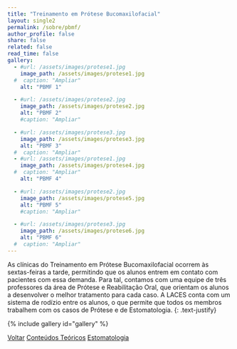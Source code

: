 ```yaml
---
title: "Treinamento em Prótese Bucomaxilofacial"
layout: single2
permalink: /sobre/pbmf/
author_profile: false
share: false
related: false
read_time: false
gallery:
  - #url: /assets/images/protese1.jpg
    image_path: /assets/images/protese1.jpg
  #  caption: "Ampliar"
    alt: "PBMF 1"

  - #url: /assets/images/protese2.jpg
    image_path: /assets/images/protese2.jpg
    alt: "PBMF 2"
    #caption: "Ampliar"

  - #url: /assets/images/protese3.jpg
    image_path: /assets/images/protese3.jpg
    alt: "PBMF 3"
  #  caption: "Ampliar"
  - #url: /assets/images/protese1.jpg
    image_path: /assets/images/protese4.jpg
  #  caption: "Ampliar"
    alt: "PBMF 4"

  - #url: /assets/images/protese2.jpg
    image_path: /assets/images/protese5.jpg
    alt: "PBMF 5"
    #caption: "Ampliar"

  - #url: /assets/images/protese3.jpg
    image_path: /assets/images/protese6.jpg
    alt: "PBMF 6"
  #  caption: "Ampliar"
---
```

As clínicas do Treinamento em Prótese Bucomaxilofacial ocorrem às sextas-feiras a tarde, permitindo que os alunos entrem em contato com pacientes com essa demanda. Para tal, contamos com uma equipe de três professores da área de Prótese e Reabilitação Oral, que orientam os alunos a desenvolver o melhor tratamento para cada caso. A LACES conta com um sistema de rodízio entre os alunos, o que permite que todos os membros trabalhem com os casos de Prótese e de Estomatologia.
{: .text-justify}

{% include gallery id="gallery" %}

<a href="/sobre/" class="btn btn--danger">Voltar</a> <a href="/sobre/teorico/" class="btn btn--info">Conteúdos Teóricos</a> <a href="/sobre/estomato/" class="btn btn--info">Estomatologia</a>
